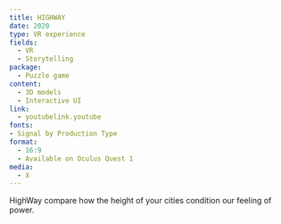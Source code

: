 ```yaml
---
title: HIGHWAY
date: 2020
type: VR experience
fields:
  - VR
  - Storytelling
package:
  - Puzzle game
content:
  - 3D models
  - Interactive UI
link:
  - youtubelink.youtube
fonts:
- Signal by Production Type
format:
  - 16:9
  - Available on Oculus Quest 1
media:
  - X
---
```

HighWay compare how the height of your cities condition our feeling of power.